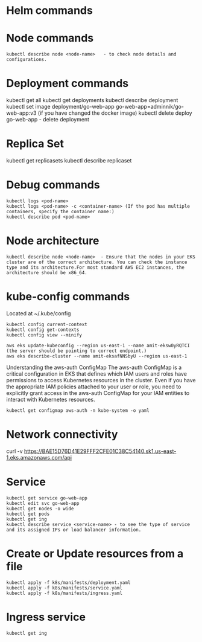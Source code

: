 

# Helm commands

# Node commands

    kubectl describe node <node-name>   - to check node details and configurations.


# Deployment commands

  kubectl get all
  kubectl get deployments
  kubectl describe deployment <deployment-name>
  kubectl set image deployment/go-web-app go-web-app=adminnik/go-web-app:v3 (if you have changed the docker image)
  kubectl delete deploy go-web-app - delete deployment

# Replica Set

  kubectl get replicasets
  kubectl describe replicaset <replicaset-name>

# Debug commands

    kubectl logs <pod-name>
    kubectl logs <pod-name> -c <container-name> (If the pod has multiple containers, specify the container name:)
    kubectl describe pod <pod-name>

# Node architecture

    kubectl describe node <node-name>  - Ensure that the nodes in your EKS cluster are of the correct architecture. You can check the instance type and its architecture.For most standard AWS EC2 instances, the architecture should be x86_64.


# kube-config commands 

Located at  ~/.kube/config


    kubectl config current-context
    kubectl config get-contexts
    kubectl config view --minify
    
    aws eks update-kubeconfig --region us-east-1 --name amit-eksw0yRQTCI (the server should be pointing to correct endpoint.)
    aws eks describe-cluster --name amit-eksafNNSbyU --region us-east-1

Understanding the aws-auth ConfigMap
The aws-auth ConfigMap is a critical configuration in EKS that defines which IAM users and roles have permissions to access Kubernetes resources in the cluster. Even if you have the appropriate IAM policies attached to your user or role, you need to explicitly grant access in the aws-auth ConfigMap for your IAM entities to interact with Kubernetes resources.

    kubectl get configmap aws-auth -n kube-system -o yaml


# Network connectivity 

curl -v  https://BAE15D76D41E29FFF2CFE01C38C54140.sk1.us-east-1.eks.amazonaws.com/api

# Service
    kubectl get service go-web-app
    kubectl edit svc go-web-app
    kubectl get nodes -o wide
    kubectl get pods
    kubectl get ing
    kubectl describe service <service-name> - to see the type of service and its assigned IPs or load balancer information.

# Create or Update resources from a file
    kubectl apply -f k8s/manifests/deployment.yaml
    kubectl apply -f k8s/manifests/service.yaml
    kubectl apply -f k8s/manifests/ingress.yaml

# Ingress service
    kubectl get ing
